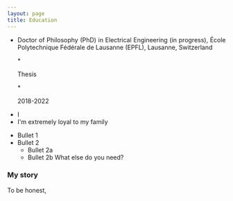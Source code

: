 ```yaml
---
layout: page
title: Education
---
```




* <p align="justify">Doctor of Philosophy (PhD) in Electrical Engineering (in progress), École Polytechnique Fédérale de Lausanne (EPFL), Lausanne, Switzerland</p>
   * <p align="justify">Thesis</p>
   * <p align="left">2018-2022 </p>

- I 
- I'm extremely loyal to my family

* Bullet 1
* Bullet 2
  * Bullet 2a
  * Bullet 2b
What else do you need?

### My story

To be honest,
